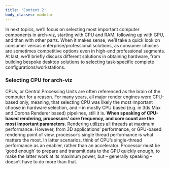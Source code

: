 ```yaml
---
title: 'Content 2'
body_classes: modular
---
```


In next topics, we’ll focus on selecting most important computer components in arch-viz, starting with CPU and RAM, following up with GPU, and than with other parts. When it makes sense, we’ll take a quick look on consumer versus enterprise/professional solutions, as consumer choices are sometimes competitive options even in high-end professional segments. At last, we’ll briefly discuss different solutions in obtaining hardware, from building bespoke desktop solutions to selecting task-specific complete configurations/workstations.

### Selecting CPU for arch-viz

CPUs, or Central Processing Units are often referenced as the brain of the computer for a reason. For many years, all major render engines were CPU-based only, meaning, that selecting CPU was likely the most important choose in hardware selection, and – in mostly CPU based (e.g. in 3ds Max and Corona Renderer based) pipelines, still it is. **When speaking of CPU-based rendering, processors’ core frequency, and core count are the most important parameters.** Rendering utilizes all threads at maximum performance. However, from 3D applications’ performance, or GPU-based rendering point of view, processor’s single thread performance is what matters the most. In latter scenarios, think of CPU’s single-thread performance as an enabler, rather than an accelerator. Processor must be ‘good enough’ to prepare and transmit data to the GPU quickly enough, to make the latter work at its maximum power, but – generally speaking – doesn’t have to do more than that.